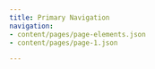 ```yaml
---
title: Primary Navigation
navigation:
- content/pages/page-elements.json
- content/pages/page-1.json

---
```

